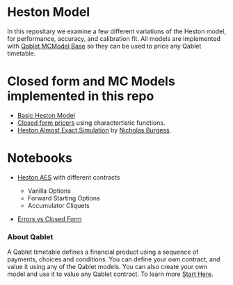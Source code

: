 # Heston Model

In this repositary we examine a few different variations of the Heston model, for performance, accuracy, and calibration fit. All models are implemented with [Qablet MCModel Base](https://github.com/qablet-academy/intro/blob/main/notebooks/2_1_custom_mc.ipynb) so they can be used to price any Qablet timetable.

# Closed form and MC Models implemented in this repo
- [Basic Heston Model](./src/models/basic.py)
- [Closed form pricers](./src/models/closed.py) using charactertistic functions.
- [Heston Almost Exact Simulation](./src/models/aes.py) by [Nicholas Burgess](https://github.com/nburgessx/Papers/tree/main/HestonSimulation).

# Notebooks

- [Heston AES](HestonAES.ipynb) with different contracts
    - Vanilla Options
    - Forward Starting Options
    - Accumulator Cliquets

- [Errors vs Closed Form](./Compare%20with%20Closed.ipynb)

### About Qablet
A Qablet timetable defines a financial product using a sequence of payments, choices and conditions. You can define your own contract, and value it using any of the Qablet models. You can also create your own model and use it to value any Qablet contract. To learn more [Start Here](https://github.com/qablet-academy/intro/blob/main/notebooks/1_1_fixed_bond.ipynb).
